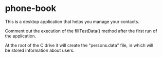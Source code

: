 # phone-book

This is a desktop application that helps you manage your contacts.

Comment out the execution of the fillTestData() method after the first run of the application.

At the root of the C drive it will create the "persons.data" file,
in which will be stored information about users.
